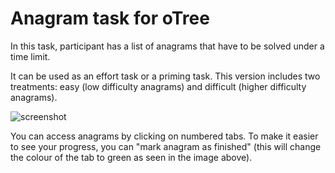 # Anagram task for oTree

In this task, participant has a list of anagrams that have to be solved under a time limit. 

It can be used as an effort task or a priming task. This version includes two treatments: easy (low difficulty anagrams) and difficult (higher difficulty anagrams).

![screenshot](https://user-images.githubusercontent.com/80712268/111638161-5e623400-87fa-11eb-9594-e4f32ec4f758.png)

You can access anagrams by clicking on numbered tabs. To make it easier to see your progress, you can "mark anagram as finished" (this will change the colour of the tab to green as seen in the image above).
